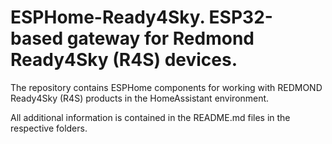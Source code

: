 # ESPHome-Ready4Sky. ESP32-based gateway for Redmond Ready4Sky (R4S) devices.

The repository contains ESPHome components for working with REDMOND Ready4Sky (R4S) products in the HomeAssistant environment.  

All additional information is contained in the README.md files in the respective folders.  
